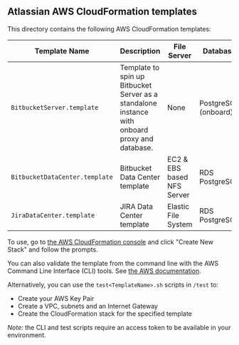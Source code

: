 ## Atlassian AWS CloudFormation templates

This directory contains the following AWS CloudFormation templates:

| Template Name | Description | File Server | Database | Proxy | Documentation |
|---------------|-------------|-------------|----------|-------|---------------|
| `BitbucketServer.template` | Template to spin up Bitbucket Server as a standalone instance with onboard proxy and database. | None | PostgreSQL (onboard) | Nginx (onboard) | [Documentation](https://confluence.atlassian.com/x/wZZKLg) 
| `BitbucketDataCenter.template` | Bitbucket Data Center template | EC2 & EBS based NFS Server | RDS PostgreSQL | ELB | - |
| `JiraDataCenter.template` | JIRA Data Center template | Elastic File System | RDS PostgreSQL | ELB | - |

To use, go to [the AWS CloudFormation console](https://console.aws.amazon.com/cloudformation/home?region=us-east-1) and click "Create New Stack"
and follow the prompts. 

You can also validate the template from the command line with the AWS Command Line Interface (CLI)
tools. See [the AWS documentation](http://docs.aws.amazon.com/cli/latest/userguide/installing.html).

Alternatively, you can use the `test<TemplateName>.sh` scripts in `/test` to: 

- Create your AWS Key Pair
- Create a VPC, subnets and an Internet Gateway
- Create the CloudFormation stack for the specified template

_Note:_ the CLI and test scripts require an access token to be available in your environment.
